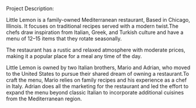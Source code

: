Project Description:

Little Lemon is a family-owned Mediterranean restaurant, Based in Chicago, Illinois. It focuses on traditional recipes served with a modern twist.The chefs draw inspiration from Italian,
Greek, and Turkish culture and have a menu of 12–15 items that they rotate seasonally.

The restaurant has a rustic and relaxed atmosphere with moderate prices, making it a popular place for a meal any time of the day.

Little Lemon is owned by two Italian brothers, Mario and Adrian, who moved to the United States to pursue their shared dream of owning a restaurant.To craft the menu, Mario relies on
family recipes and his experience as a chef in Italy. Adrian does all the marketing for the restaurant and led the effort to expand the menu beyond classic Italian to incorporate additional cuisines from the Mediterranean region.
